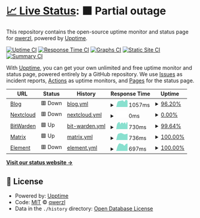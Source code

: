 # [📈 Live Status](https://stats.felt.blue): <!--live status--> **🟧 Partial outage**

This repository contains the open-source uptime monitor and status page for [qwerzl](https://stats.felt.blue), powered by [Upptime](https://github.com/upptime/upptime).

[![Uptime CI](https://github.com/qwerzl/upptime/workflows/Uptime%20CI/badge.svg)](https://github.com/qwerzl/upptime/actions?query=workflow%3A%22Uptime+CI%22)
[![Response Time CI](https://github.com/qwerzl/upptime/workflows/Response%20Time%20CI/badge.svg)](https://github.com/qwerzl/upptime/actions?query=workflow%3A%22Response+Time+CI%22)
[![Graphs CI](https://github.com/qwerzl/upptime/workflows/Graphs%20CI/badge.svg)](https://github.com/qwerzl/upptime/actions?query=workflow%3A%22Graphs+CI%22)
[![Static Site CI](https://github.com/qwerzl/upptime/workflows/Static%20Site%20CI/badge.svg)](https://github.com/qwerzl/upptime/actions?query=workflow%3A%22Static+Site+CI%22)
[![Summary CI](https://github.com/qwerzl/upptime/workflows/Summary%20CI/badge.svg)](https://github.com/qwerzl/upptime/actions?query=workflow%3A%22Summary+CI%22)

With [Upptime](https://upptime.js.org), you can get your own unlimited and free uptime monitor and status page, powered entirely by a GitHub repository. We use [Issues](https://github.com/qwerzl/upptime/issues) as incident reports, [Actions](https://github.com/qwerzl/upptime/actions) as uptime monitors, and [Pages](https://stats.felt.blue) for the status page.

<!--start: status pages-->
<!-- This summary is generated by Upptime (https://github.com/upptime/upptime) -->
<!-- Do not edit this manually, your changes will be overwritten -->
<!-- prettier-ignore -->
| URL | Status | History | Response Time | Uptime |
| --- | ------ | ------- | ------------- | ------ |
| <img alt="" src="https://favicons.githubusercontent.com/felt.blue" height="13"> [Blog](https://felt.blue) | 🟥 Down | [blog.yml](https://github.com/qwerzl/upptime/commits/HEAD/history/blog.yml) | <details><summary><img alt="Response time graph" src="./graphs/blog/response-time-week.png" height="20"> 1057ms</summary><br><a href="https://stats.felt.blue/history/blog"><img alt="Response time 1070" src="https://img.shields.io/endpoint?url=https%3A%2F%2Fraw.githubusercontent.com%2Fqwerzl%2Fupptime%2FHEAD%2Fapi%2Fblog%2Fresponse-time.json"></a><br><a href="https://stats.felt.blue/history/blog"><img alt="24-hour response time 1206" src="https://img.shields.io/endpoint?url=https%3A%2F%2Fraw.githubusercontent.com%2Fqwerzl%2Fupptime%2FHEAD%2Fapi%2Fblog%2Fresponse-time-day.json"></a><br><a href="https://stats.felt.blue/history/blog"><img alt="7-day response time 1057" src="https://img.shields.io/endpoint?url=https%3A%2F%2Fraw.githubusercontent.com%2Fqwerzl%2Fupptime%2FHEAD%2Fapi%2Fblog%2Fresponse-time-week.json"></a><br><a href="https://stats.felt.blue/history/blog"><img alt="30-day response time 1562" src="https://img.shields.io/endpoint?url=https%3A%2F%2Fraw.githubusercontent.com%2Fqwerzl%2Fupptime%2FHEAD%2Fapi%2Fblog%2Fresponse-time-month.json"></a><br><a href="https://stats.felt.blue/history/blog"><img alt="1-year response time 1070" src="https://img.shields.io/endpoint?url=https%3A%2F%2Fraw.githubusercontent.com%2Fqwerzl%2Fupptime%2FHEAD%2Fapi%2Fblog%2Fresponse-time-year.json"></a></details> | <details><summary><a href="https://stats.felt.blue/history/blog">96.20%</a></summary><a href="https://stats.felt.blue/history/blog"><img alt="All-time uptime 94.72%" src="https://img.shields.io/endpoint?url=https%3A%2F%2Fraw.githubusercontent.com%2Fqwerzl%2Fupptime%2FHEAD%2Fapi%2Fblog%2Fuptime.json"></a><br><a href="https://stats.felt.blue/history/blog"><img alt="24-hour uptime 73.43%" src="https://img.shields.io/endpoint?url=https%3A%2F%2Fraw.githubusercontent.com%2Fqwerzl%2Fupptime%2FHEAD%2Fapi%2Fblog%2Fuptime-day.json"></a><br><a href="https://stats.felt.blue/history/blog"><img alt="7-day uptime 96.20%" src="https://img.shields.io/endpoint?url=https%3A%2F%2Fraw.githubusercontent.com%2Fqwerzl%2Fupptime%2FHEAD%2Fapi%2Fblog%2Fuptime-week.json"></a><br><a href="https://stats.felt.blue/history/blog"><img alt="30-day uptime 97.55%" src="https://img.shields.io/endpoint?url=https%3A%2F%2Fraw.githubusercontent.com%2Fqwerzl%2Fupptime%2FHEAD%2Fapi%2Fblog%2Fuptime-month.json"></a><br><a href="https://stats.felt.blue/history/blog"><img alt="1-year uptime 94.72%" src="https://img.shields.io/endpoint?url=https%3A%2F%2Fraw.githubusercontent.com%2Fqwerzl%2Fupptime%2FHEAD%2Fapi%2Fblog%2Fuptime-year.json"></a></details>
| <img alt="" src="https://favicons.githubusercontent.com/nc.felt.blue" height="13"> [Nextcloud](https://nc.felt.blue) | 🟥 Down | [nextcloud.yml](https://github.com/qwerzl/upptime/commits/HEAD/history/nextcloud.yml) | <details><summary><img alt="Response time graph" src="./graphs/nextcloud/response-time-week.png" height="20"> 0ms</summary><br><a href="https://stats.felt.blue/history/nextcloud"><img alt="Response time 1994" src="https://img.shields.io/endpoint?url=https%3A%2F%2Fraw.githubusercontent.com%2Fqwerzl%2Fupptime%2FHEAD%2Fapi%2Fnextcloud%2Fresponse-time.json"></a><br><a href="https://stats.felt.blue/history/nextcloud"><img alt="24-hour response time 0" src="https://img.shields.io/endpoint?url=https%3A%2F%2Fraw.githubusercontent.com%2Fqwerzl%2Fupptime%2FHEAD%2Fapi%2Fnextcloud%2Fresponse-time-day.json"></a><br><a href="https://stats.felt.blue/history/nextcloud"><img alt="7-day response time 0" src="https://img.shields.io/endpoint?url=https%3A%2F%2Fraw.githubusercontent.com%2Fqwerzl%2Fupptime%2FHEAD%2Fapi%2Fnextcloud%2Fresponse-time-week.json"></a><br><a href="https://stats.felt.blue/history/nextcloud"><img alt="30-day response time 0" src="https://img.shields.io/endpoint?url=https%3A%2F%2Fraw.githubusercontent.com%2Fqwerzl%2Fupptime%2FHEAD%2Fapi%2Fnextcloud%2Fresponse-time-month.json"></a><br><a href="https://stats.felt.blue/history/nextcloud"><img alt="1-year response time 1994" src="https://img.shields.io/endpoint?url=https%3A%2F%2Fraw.githubusercontent.com%2Fqwerzl%2Fupptime%2FHEAD%2Fapi%2Fnextcloud%2Fresponse-time-year.json"></a></details> | <details><summary><a href="https://stats.felt.blue/history/nextcloud">0.00%</a></summary><a href="https://stats.felt.blue/history/nextcloud"><img alt="All-time uptime 25.78%" src="https://img.shields.io/endpoint?url=https%3A%2F%2Fraw.githubusercontent.com%2Fqwerzl%2Fupptime%2FHEAD%2Fapi%2Fnextcloud%2Fuptime.json"></a><br><a href="https://stats.felt.blue/history/nextcloud"><img alt="24-hour uptime 0.00%" src="https://img.shields.io/endpoint?url=https%3A%2F%2Fraw.githubusercontent.com%2Fqwerzl%2Fupptime%2FHEAD%2Fapi%2Fnextcloud%2Fuptime-day.json"></a><br><a href="https://stats.felt.blue/history/nextcloud"><img alt="7-day uptime 0.00%" src="https://img.shields.io/endpoint?url=https%3A%2F%2Fraw.githubusercontent.com%2Fqwerzl%2Fupptime%2FHEAD%2Fapi%2Fnextcloud%2Fuptime-week.json"></a><br><a href="https://stats.felt.blue/history/nextcloud"><img alt="30-day uptime 0.00%" src="https://img.shields.io/endpoint?url=https%3A%2F%2Fraw.githubusercontent.com%2Fqwerzl%2Fupptime%2FHEAD%2Fapi%2Fnextcloud%2Fuptime-month.json"></a><br><a href="https://stats.felt.blue/history/nextcloud"><img alt="1-year uptime 25.78%" src="https://img.shields.io/endpoint?url=https%3A%2F%2Fraw.githubusercontent.com%2Fqwerzl%2Fupptime%2FHEAD%2Fapi%2Fnextcloud%2Fuptime-year.json"></a></details>
| <img alt="" src="https://favicons.githubusercontent.com/pw.felt.blue" height="13"> [BitWarden](https://pw.felt.blue) | 🟩 Up | [bit-warden.yml](https://github.com/qwerzl/upptime/commits/HEAD/history/bit-warden.yml) | <details><summary><img alt="Response time graph" src="./graphs/bit-warden/response-time-week.png" height="20"> 730ms</summary><br><a href="https://stats.felt.blue/history/bit-warden"><img alt="Response time 696" src="https://img.shields.io/endpoint?url=https%3A%2F%2Fraw.githubusercontent.com%2Fqwerzl%2Fupptime%2FHEAD%2Fapi%2Fbit-warden%2Fresponse-time.json"></a><br><a href="https://stats.felt.blue/history/bit-warden"><img alt="24-hour response time 770" src="https://img.shields.io/endpoint?url=https%3A%2F%2Fraw.githubusercontent.com%2Fqwerzl%2Fupptime%2FHEAD%2Fapi%2Fbit-warden%2Fresponse-time-day.json"></a><br><a href="https://stats.felt.blue/history/bit-warden"><img alt="7-day response time 730" src="https://img.shields.io/endpoint?url=https%3A%2F%2Fraw.githubusercontent.com%2Fqwerzl%2Fupptime%2FHEAD%2Fapi%2Fbit-warden%2Fresponse-time-week.json"></a><br><a href="https://stats.felt.blue/history/bit-warden"><img alt="30-day response time 745" src="https://img.shields.io/endpoint?url=https%3A%2F%2Fraw.githubusercontent.com%2Fqwerzl%2Fupptime%2FHEAD%2Fapi%2Fbit-warden%2Fresponse-time-month.json"></a><br><a href="https://stats.felt.blue/history/bit-warden"><img alt="1-year response time 696" src="https://img.shields.io/endpoint?url=https%3A%2F%2Fraw.githubusercontent.com%2Fqwerzl%2Fupptime%2FHEAD%2Fapi%2Fbit-warden%2Fresponse-time-year.json"></a></details> | <details><summary><a href="https://stats.felt.blue/history/bit-warden">99.64%</a></summary><a href="https://stats.felt.blue/history/bit-warden"><img alt="All-time uptime 99.85%" src="https://img.shields.io/endpoint?url=https%3A%2F%2Fraw.githubusercontent.com%2Fqwerzl%2Fupptime%2FHEAD%2Fapi%2Fbit-warden%2Fuptime.json"></a><br><a href="https://stats.felt.blue/history/bit-warden"><img alt="24-hour uptime 100.00%" src="https://img.shields.io/endpoint?url=https%3A%2F%2Fraw.githubusercontent.com%2Fqwerzl%2Fupptime%2FHEAD%2Fapi%2Fbit-warden%2Fuptime-day.json"></a><br><a href="https://stats.felt.blue/history/bit-warden"><img alt="7-day uptime 99.64%" src="https://img.shields.io/endpoint?url=https%3A%2F%2Fraw.githubusercontent.com%2Fqwerzl%2Fupptime%2FHEAD%2Fapi%2Fbit-warden%2Fuptime-week.json"></a><br><a href="https://stats.felt.blue/history/bit-warden"><img alt="30-day uptime 99.76%" src="https://img.shields.io/endpoint?url=https%3A%2F%2Fraw.githubusercontent.com%2Fqwerzl%2Fupptime%2FHEAD%2Fapi%2Fbit-warden%2Fuptime-month.json"></a><br><a href="https://stats.felt.blue/history/bit-warden"><img alt="1-year uptime 99.85%" src="https://img.shields.io/endpoint?url=https%3A%2F%2Fraw.githubusercontent.com%2Fqwerzl%2Fupptime%2FHEAD%2Fapi%2Fbit-warden%2Fuptime-year.json"></a></details>
| <img alt="" src="https://favicons.githubusercontent.com/matrix.felt.blue" height="13"> [Matrix](https://matrix.felt.blue) | 🟩 Up | [matrix.yml](https://github.com/qwerzl/upptime/commits/HEAD/history/matrix.yml) | <details><summary><img alt="Response time graph" src="./graphs/matrix/response-time-week.png" height="20"> 736ms</summary><br><a href="https://stats.felt.blue/history/matrix"><img alt="Response time 1087" src="https://img.shields.io/endpoint?url=https%3A%2F%2Fraw.githubusercontent.com%2Fqwerzl%2Fupptime%2FHEAD%2Fapi%2Fmatrix%2Fresponse-time.json"></a><br><a href="https://stats.felt.blue/history/matrix"><img alt="24-hour response time 741" src="https://img.shields.io/endpoint?url=https%3A%2F%2Fraw.githubusercontent.com%2Fqwerzl%2Fupptime%2FHEAD%2Fapi%2Fmatrix%2Fresponse-time-day.json"></a><br><a href="https://stats.felt.blue/history/matrix"><img alt="7-day response time 736" src="https://img.shields.io/endpoint?url=https%3A%2F%2Fraw.githubusercontent.com%2Fqwerzl%2Fupptime%2FHEAD%2Fapi%2Fmatrix%2Fresponse-time-week.json"></a><br><a href="https://stats.felt.blue/history/matrix"><img alt="30-day response time 997" src="https://img.shields.io/endpoint?url=https%3A%2F%2Fraw.githubusercontent.com%2Fqwerzl%2Fupptime%2FHEAD%2Fapi%2Fmatrix%2Fresponse-time-month.json"></a><br><a href="https://stats.felt.blue/history/matrix"><img alt="1-year response time 1087" src="https://img.shields.io/endpoint?url=https%3A%2F%2Fraw.githubusercontent.com%2Fqwerzl%2Fupptime%2FHEAD%2Fapi%2Fmatrix%2Fresponse-time-year.json"></a></details> | <details><summary><a href="https://stats.felt.blue/history/matrix">100.00%</a></summary><a href="https://stats.felt.blue/history/matrix"><img alt="All-time uptime 92.10%" src="https://img.shields.io/endpoint?url=https%3A%2F%2Fraw.githubusercontent.com%2Fqwerzl%2Fupptime%2FHEAD%2Fapi%2Fmatrix%2Fuptime.json"></a><br><a href="https://stats.felt.blue/history/matrix"><img alt="24-hour uptime 100.00%" src="https://img.shields.io/endpoint?url=https%3A%2F%2Fraw.githubusercontent.com%2Fqwerzl%2Fupptime%2FHEAD%2Fapi%2Fmatrix%2Fuptime-day.json"></a><br><a href="https://stats.felt.blue/history/matrix"><img alt="7-day uptime 100.00%" src="https://img.shields.io/endpoint?url=https%3A%2F%2Fraw.githubusercontent.com%2Fqwerzl%2Fupptime%2FHEAD%2Fapi%2Fmatrix%2Fuptime-week.json"></a><br><a href="https://stats.felt.blue/history/matrix"><img alt="30-day uptime 84.78%" src="https://img.shields.io/endpoint?url=https%3A%2F%2Fraw.githubusercontent.com%2Fqwerzl%2Fupptime%2FHEAD%2Fapi%2Fmatrix%2Fuptime-month.json"></a><br><a href="https://stats.felt.blue/history/matrix"><img alt="1-year uptime 92.10%" src="https://img.shields.io/endpoint?url=https%3A%2F%2Fraw.githubusercontent.com%2Fqwerzl%2Fupptime%2FHEAD%2Fapi%2Fmatrix%2Fuptime-year.json"></a></details>
| <img alt="" src="https://favicons.githubusercontent.com/element.felt.blue" height="13"> [Element](https://element.felt.blue) | 🟥 Down | [element.yml](https://github.com/qwerzl/upptime/commits/HEAD/history/element.yml) | <details><summary><img alt="Response time graph" src="./graphs/element/response-time-week.png" height="20"> 697ms</summary><br><a href="https://stats.felt.blue/history/element"><img alt="Response time 543" src="https://img.shields.io/endpoint?url=https%3A%2F%2Fraw.githubusercontent.com%2Fqwerzl%2Fupptime%2FHEAD%2Fapi%2Felement%2Fresponse-time.json"></a><br><a href="https://stats.felt.blue/history/element"><img alt="24-hour response time 739" src="https://img.shields.io/endpoint?url=https%3A%2F%2Fraw.githubusercontent.com%2Fqwerzl%2Fupptime%2FHEAD%2Fapi%2Felement%2Fresponse-time-day.json"></a><br><a href="https://stats.felt.blue/history/element"><img alt="7-day response time 697" src="https://img.shields.io/endpoint?url=https%3A%2F%2Fraw.githubusercontent.com%2Fqwerzl%2Fupptime%2FHEAD%2Fapi%2Felement%2Fresponse-time-week.json"></a><br><a href="https://stats.felt.blue/history/element"><img alt="30-day response time 996" src="https://img.shields.io/endpoint?url=https%3A%2F%2Fraw.githubusercontent.com%2Fqwerzl%2Fupptime%2FHEAD%2Fapi%2Felement%2Fresponse-time-month.json"></a><br><a href="https://stats.felt.blue/history/element"><img alt="1-year response time 543" src="https://img.shields.io/endpoint?url=https%3A%2F%2Fraw.githubusercontent.com%2Fqwerzl%2Fupptime%2FHEAD%2Fapi%2Felement%2Fresponse-time-year.json"></a></details> | <details><summary><a href="https://stats.felt.blue/history/element">100.00%</a></summary><a href="https://stats.felt.blue/history/element"><img alt="All-time uptime 97.32%" src="https://img.shields.io/endpoint?url=https%3A%2F%2Fraw.githubusercontent.com%2Fqwerzl%2Fupptime%2FHEAD%2Fapi%2Felement%2Fuptime.json"></a><br><a href="https://stats.felt.blue/history/element"><img alt="24-hour uptime 99.99%" src="https://img.shields.io/endpoint?url=https%3A%2F%2Fraw.githubusercontent.com%2Fqwerzl%2Fupptime%2FHEAD%2Fapi%2Felement%2Fuptime-day.json"></a><br><a href="https://stats.felt.blue/history/element"><img alt="7-day uptime 100.00%" src="https://img.shields.io/endpoint?url=https%3A%2F%2Fraw.githubusercontent.com%2Fqwerzl%2Fupptime%2FHEAD%2Fapi%2Felement%2Fuptime-week.json"></a><br><a href="https://stats.felt.blue/history/element"><img alt="30-day uptime 98.40%" src="https://img.shields.io/endpoint?url=https%3A%2F%2Fraw.githubusercontent.com%2Fqwerzl%2Fupptime%2FHEAD%2Fapi%2Felement%2Fuptime-month.json"></a><br><a href="https://stats.felt.blue/history/element"><img alt="1-year uptime 97.32%" src="https://img.shields.io/endpoint?url=https%3A%2F%2Fraw.githubusercontent.com%2Fqwerzl%2Fupptime%2FHEAD%2Fapi%2Felement%2Fuptime-year.json"></a></details>

<!--end: status pages-->

[**Visit our status website →**](https://stats.felt.blue)

## 📄 License

- Powered by: [Upptime](https://github.com/upptime/upptime)
- Code: [MIT](./LICENSE) © [qwerzl](https://stats.felt.blue)
- Data in the `./history` directory: [Open Database License](https://opendatacommons.org/licenses/odbl/1-0/)

